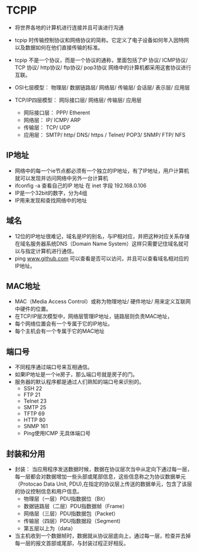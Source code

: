 # TCPIP

- 将世界各地的计算机进行连接并且可诶进行沟通
- tcpip 时传输控制协议和网络协议的简称。它定义了电子设备如何年入因特网以及数据如何在他们直接传输的标准。
- tcpip 不是一个协议，而是一个协议的通称，里面包括了IP 协议/ ICMP协议/ TCP 协议/ http协议/ ftp协议/ pop3协议 网络中的计算机都采用这套协议进行互联。

- OSI七层模型： 物理层/ 数据链路层/ 网络层/ 传输层/ 会话层/ 表示层/ 应用层
- TCP/IP四层模型： 网际接口层/ 网络层/ 传输层/ 应用层
	- 网际接口层： PPP/ Etherent
	- 网络层： IP/ ICMP/ ARP
	- 传输层： TCP/ UDP
	- 应用层： SMTP/ http/ DNS/ https / Telnet/ POP3/ SNMP/ FTP/ NFS

## IP地址
- 网络中的每一个ie节点都必须有一个独立的IP地址，有了IP地址，用户计算机就可以发现并访问网络中另外一台计算机
- ifconfig -a 查看自己的IP 地址 在 inet 字段 192.168.0.106
- IP是一个32bit的数字，分为4组
- IP用来发现和查找网络中的地址

## 域名
- 12位的IP地址很难记，域名是IP的别名，与IP相对应，并把这种对应关系存储在域名服务器系统DNS（Domain Name System）这样只需要记住域名就可以与指定计算机进行通信。
- ping www.github.com 可以查看是否可以访问，并且可以查看域名相对应的IP地址。

## MAC地址
- MAC（Media Access Control）或称为物理地址/ 硬件地址/ 用来定义互联网中硬件的位置。
- 在TCP/IP层次模型中，网络层管理IP地址，链路层则负责MAC地址，
- 每个网络位置会有一个专属于它的IP地址。
- 每个主机会有一个专属于它的MAC地址

## 端口号
- 不同程序通过端口号来互相通信。
- 如果IP地址是一个ie房子，那么端口号就是房子的门。
- 服务器的默认程序都是通过人们熟知的端口号来识别的。
	- SSH 22
	- FTP 21
	- Telnet 23
	- SMTP 25
	- TFTP 69
	- HTTP 80
	- SNMP 161
	- Ping使用ICMP 无具体端口号

## 封装和分用
- 封装： 当应用程序发送数据时候，数据在协议层次当中从定向下通过每一层，每一层都会对数据增加一些头部或尾部信息，这些信息称之为协议数据单元（Protocao Data Unit, PDU),在指定的协议层上传送的数据单元，包含了该层的协议控制信息和用户信息。
	- 物理层（一层）PDU指数据位（Bit）
	- 数据链路层（二层）PDU指数据帧（Frame）
	- 网络层（三层）PDU指数据包（Packet）
	- 传输层（四层）PDU指数据段（Segment)
	- 第五层以上为（data）
- 当主机收到一个数据帧时，数据就从协议层底向上，通过每一层，检查并去掉每一层的报文首部或尾部，与封装过程正好相反。
